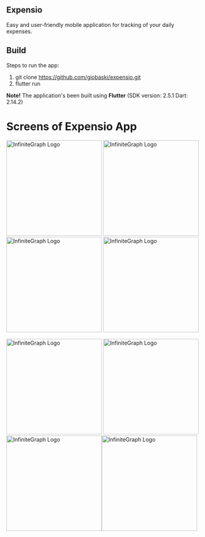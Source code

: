 ## Expensio
Easy and user-friendly mobile application for tracking of your daily expenses.

## Build

Steps to run the app:
1. git clone https://github.com/giobaski/expensio.git
2. flutter run

**Note!** The application's been built using **Flutter** (SDK version: 2.5.1 Dart: 2.14.2)

# Screens of Expensio App

<img src="https://user-images.githubusercontent.com/4931346/162293890-de676c1e-3a3d-4378-b265-2ddc1fc07e21.png" alt="InfiniteGraph Logo" width="250"> <img src="https://user-images.githubusercontent.com/4931346/162294034-8248134d-0e60-4b13-a77a-ec8072fcf358.png" alt="InfiniteGraph Logo" width="250"> <img src="https://user-images.githubusercontent.com/4931346/162294152-426a6e6a-bcc7-4c8a-a671-d494b401d2de.png" alt="InfiniteGraph Logo" width="250"> <img src="https://user-images.githubusercontent.com/4931346/162294233-d009c23f-c619-4c22-8b80-807e607368de.png" alt="InfiniteGraph Logo" width="250">

<img src="https://user-images.githubusercontent.com/4931346/162309103-3689c379-db41-4f0b-961d-ecb457fe4734.png" alt="InfiniteGraph Logo" width="250"> <img src="https://user-images.githubusercontent.com/4931346/162294484-1f641b40-013a-4399-82c9-0a521e840ca4.png" alt="InfiniteGraph Logo" width="250"> <img src="https://user-images.githubusercontent.com/4931346/162294632-4b051b26-c877-4145-b67e-5cacc2778bc2.png" alt="InfiniteGraph Logo" width="250"><img src="https://user-images.githubusercontent.com/4931346/162294561-f776db23-113d-4fe7-8ca9-eb9cdd26d7f9.png" alt="InfiniteGraph Logo" width="250">
